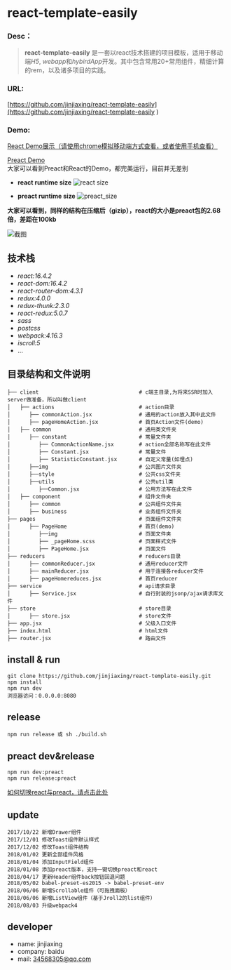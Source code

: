 react-template-easily
===


### Desc：
>**react-template-easily** 是一套以react技术搭建的项目模板，适用于移动端*H5*, *webapp*和*hybirdApp*开发。其中包含常用20+常用组件，精细计算的rem，以及诸多项目的实践。

### URL:
[https://github.com/jinjiaxing/react-template-easily](https://github.com/jinjiaxing/react-template-easily  )

### Demo:
[React Demo展示（请使用chrome模拟移动端方式查看，或者使用手机查看）](https://jinjiaxing.github.io/react-template-easily/demo/component/index.html#/test) 

[Preact Demo](https://jinjiaxing.github.io/react-template-easily/demo/preact/index.html#/test)    
大家可以看到Preact和React的Demo，都完美运行，目前并无差别 

- **react runtime size**
![react size](http://wx3.sinaimg.cn/mw690/dc462c65ly1fncnyzb1fmj21ac07idhs.jpg) 

- **preact runtime size**
![preact_size](http://wx4.sinaimg.cn/mw690/dc462c65ly1fncnyyu50tj21ag08040k.jpg) 
 
**大家可以看到，同样的结构在压缩后（gizip），react的大小是preact包的2.68倍，差距在100kb**



![截图](http://wx4.sinaimg.cn/mw690/dc462c65ly1fn2iivrwysg20ab0i5qj0.gif)

## 技术栈 ##
* _react:16.4.2_
* _react-dom:16.4.2_
* _react-router-dom:4.3.1_
* _redux:4.0.0_
* _redux-thunk:2.3.0_
* _react-redux:5.0.7_
* _sass_
* _postcss_
* _webpack:4.16.3_
* _iscroll:5_
* ...

	
## 目录结构和文件说明 ##
	├── client                                # c端主目录,为将来SSR时加入server做准备，所以叫做client
	│   ├── actions                           # action目录
	│      ├── commonAction.jsx               # 通用的action放入其中此文件
	│      ├── pageHomeAction.jsx             # 首页Action文件(demo)  
	│   ├── common                            # 通用类文件夹
	│      ├── constant                       # 常量文件夹
	│         ├── CommonActionName.jsx        # action全部名称写在此文件
	│         ├── Constant.jsx                # 常量文件
	│         ├── StatisticConstant.jsx       # 自定义常量(如埋点)
	│      ├──img                             # 公共图片文件夹
	│      ├──style                           # 公共css文件夹
	│      ├──utils                           # 公共util类
	│         ├──Common.jsx                   # 公用方法写在此文件 
	│   ├── component                         # 组件文件夹
	│      ├── common                         # 公共组件文件夹
	│      ├── business                       # 业务组件文件夹  
	├── pages                                 # 页面组件文件夹
	│      ├── PageHome                       # 首页(demo)
	│         ├──img                          # 页面文件夹
	│         ├── _pageHome.scss              # 页面样式文件
	│         ├── PageHome.jsx                # 页面文件  
	├── reducers                              # reducers目录
	│      ├── commonReducer.jsx              # 通用reducer文件
	│      ├── mainReducer.jsx                # 用于连接各reducer文件
	│      ├── pageHomereduces.jsx            # 首页reducer  
	├── service                               # api请求目录
	│      ├── Service.jsx                    # 自行封装的jsonp/ajax请求库文件  
	├── store                                 # store目录
	│      ├── store.jsx                      # store文件 
	├── app.jsx                               # 父级入口文件
	├── index.html                            # html文件
	├── router.jsx                            # 路由文件
	
			
	
	

## install & run ##

	git clone https://github.com/jinjiaxing/react-template-easily.git
	npm install
	npm run dev
	浏览器访问：0.0.0.0:8080
	

## release ##
	npm run release 或 sh ./build.sh 
	
## preact dev&release ## 
	npm run dev:preact
	npm run release:preact
[如何切换react与preact，请点击此处](https://github.com/jinjiaxing/react-template-easily/issues/10) 
	
## update ##
	2017/10/22 新增Drawer组件
	2017/12/01 修改Toast组件默认样式
	2017/12/02 修改Toast组件结构
	2018/01/02 更新全部组件风格
	2018/01/04 添加InputField组件
	2018/01/08 添加preact版本，支持一键切换preact和react
	2018/04/17 更新Header组件back按钮回退问题
	2018/05/02 babel-preset-es2015 -> babel-preset-env
	2018/06/06 新增Scrollable组件（可拖拽面板）
	2018/06/06 新增ListView组件（基于Jroll2的list组件）
	2018/08/03 升级webpack4


## developer ##
* name: jinjiaxing
* company: baidu
* mail: 34568305@qq.com





